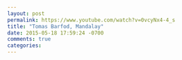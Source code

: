 ```yaml
---
layout: post
permalink: https://www.youtube.com/watch?v=0vcyNx4-4_s
title: "Tomas Barfod, Mandalay"
date: 2015-05-18 17:59:24 -0700
comments: true
categories: 
---
```

